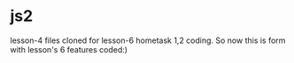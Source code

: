 # js2

lesson-4 files cloned for lesson-6 hometask 1,2 coding. So now this is form with lesson's 6 features coded:)
